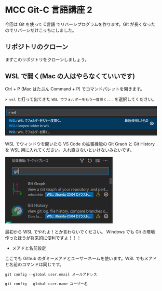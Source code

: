 # MCC Git-C 言語講座 2

今回は Git を使って C言語 でリバーシプログラムを作ります。GIt が長くなったのでリバーシだけこっちにしました。

## リポジトリのクローン

まずこのリポジトリをクローンしましょう。

## WSL で開く(Mac の人はやらなくていいです)

Ctrl + P (Mac はたぶん Command + P) でコマンドパレットを開きます。

`> wsl` と打って出てきた `WSL でフォルダーをもう一度開く...` を選択してください。

![openwsl](./resources/openwsl.png)

WSL でウィンドウを開いたら VS Code の拡張機能の Git Graoh と Git History を WSL 用に入れてください。入れ直さないといけないみたいです。

![gitinstall](./resources/gitinstall.png)

最初から WSL でやれよ！とか言わないでください。 Windows でも Git の環境作ったほうが将来的に便利ですよ！！！

* メアドと名前設定

ここでも Github のダミーメアドとユーザーネームを使います。WSL でもメアドと名前のコマンドは同じです。

```
git config --global user.email メールアドレス
```
```
git config --global user.name ユーザー名
```